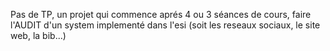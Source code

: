 Pas de TP, un projet qui commence aprés 4 ou 3 séances de cours, faire l'AUDIT d'un system implementé dans l'esi (soit les reseaux sociaux, le site web, la bib...)